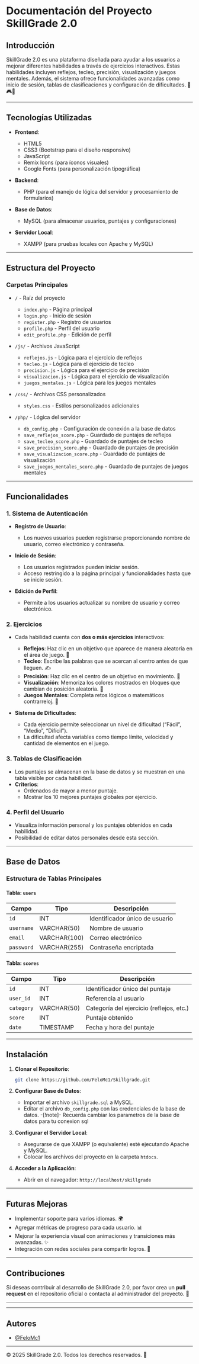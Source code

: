 # Documentación del Proyecto SkillGrade 2.0

## Introducción
SkillGrade 2.0 es una plataforma diseñada para ayudar a los usuarios a mejorar diferentes habilidades a través de ejercicios interactivos. Estas habilidades incluyen reflejos, tecleo, precisión, visualización y juegos mentales. Además, el sistema ofrece funcionalidades avanzadas como inicio de sesión, tablas de clasificaciones y configuración de dificultades. 🎯🎮✨

---

## Tecnologías Utilizadas

- **Frontend**:
  - HTML5
  - CSS3 (Bootstrap para el diseño responsivo)
  - JavaScript
  - Remix Icons (para íconos visuales)
  - Google Fonts (para personalización tipográfica)

- **Backend**:
  - PHP (para el manejo de lógica del servidor y procesamiento de formularios)

- **Base de Datos**:
  - MySQL (para almacenar usuarios, puntajes y configuraciones)

- **Servidor Local**:
  - XAMPP (para pruebas locales con Apache y MySQL)

---

## Estructura del Proyecto

### Carpetas Principales

- `/` - Raíz del proyecto
  - `index.php` - Página principal
  - `login.php` - Inicio de sesión
  - `register.php` - Registro de usuarios
  - `profile.php` - Perfil del usuario
  - `edit_profile.php` - Edición de perfil

- `/js/` - Archivos JavaScript
  - `reflejos.js` - Lógica para el ejercicio de reflejos
  - `tecleo.js` - Lógica para el ejercicio de tecleo
  - `precision.js` - Lógica para el ejercicio de precisión
  - `visualizacion.js` - Lógica para el ejercicio de visualización
  - `juegos_mentales.js` - Lógica para los juegos mentales

- `/css/` - Archivos CSS personalizados
  - `styles.css` - Estilos personalizados adicionales

- `/php/` - Lógica del servidor
  - `db_config.php` - Configuración de conexión a la base de datos
  - `save_reflejos_score.php` - Guardado de puntajes de reflejos
  - `save_tecleo_score.php` - Guardado de puntajes de tecleo
  - `save_precision_score.php` - Guardado de puntajes de precisión
  - `save_visualizacion_score.php` - Guardado de puntajes de visualización
  - `save_juegos_mentales_score.php` - Guardado de puntajes de juegos mentales

---

## Funcionalidades

### 1. Sistema de Autenticación
- **Registro de Usuario**:
  - Los nuevos usuarios pueden registrarse proporcionando nombre de usuario, correo electrónico y contraseña.

- **Inicio de Sesión**:
  - Los usuarios registrados pueden iniciar sesión.
  - Acceso restringido a la página principal y funcionalidades hasta que se inicie sesión.

- **Edición de Perfil**:
  - Permite a los usuarios actualizar su nombre de usuario y correo electrónico.

### 2. Ejercicios
- Cada habilidad cuenta con **dos o más ejercicios** interactivos:
  - **Reflejos**: Haz clic en un objetivo que aparece de manera aleatoria en el área de juego. 🎯
  - **Tecleo**: Escribe las palabras que se acercan al centro antes de que lleguen. ✍️
  - **Precisión**: Haz clic en el centro de un objetivo en movimiento. 🎯
  - **Visualización**: Memoriza los colores mostrados en bloques que cambian de posición aleatoria. 🎨
  - **Juegos Mentales**: Completa retos lógicos o matemáticos contrarreloj. 🧠

- **Sistema de Dificultades**:
  - Cada ejercicio permite seleccionar un nivel de dificultad (“Fácil”, “Medio”, “Difícil”).
  - La dificultad afecta variables como tiempo límite, velocidad y cantidad de elementos en el juego.

### 3. Tablas de Clasificación
- Los puntajes se almacenan en la base de datos y se muestran en una tabla visible por cada habilidad.
- **Criterios**:
  - Ordenados de mayor a menor puntaje.
  - Mostrar los 10 mejores puntajes globales por ejercicio.

### 4. Perfil del Usuario
- Visualiza información personal y los puntajes obtenidos en cada habilidad.
- Posibilidad de editar datos personales desde esta sección.

---

## Base de Datos

### Estructura de Tablas Principales

#### Tabla: `users`
| Campo      | Tipo         | Descripción                      |
|------------|--------------|----------------------------------|
| `id`       | INT          | Identificador único de usuario  |
| `username` | VARCHAR(50)  | Nombre de usuario               |
| `email`    | VARCHAR(100) | Correo electrónico              |
| `password` | VARCHAR(255) | Contraseña encriptada          |

#### Tabla: `scores`
| Campo      | Tipo         | Descripción                               |
|------------|--------------|-------------------------------------------|
| `id`       | INT          | Identificador único del puntaje          |
| `user_id`  | INT          | Referencia al usuario                     |
| `category` | VARCHAR(50)  | Categoría del ejercicio (reflejos, etc.) |
| `score`    | INT          | Puntaje obtenido                          |
| `date`     | TIMESTAMP    | Fecha y hora del puntaje                  |

---

## Instalación

1. **Clonar el Repositorio**:
   ```bash
   git clone https://github.com/FeloMc1/Skillgrade.git
   ```

2. **Configurar Base de Datos**:
   - Importar el archivo `skillgrade.sql` a MySQL.
   - Editar el archivo `db_config.php` con las credenciales de la base de datos.
-[!note]-
Recuerda cambiar los parametros de la base de datos para tu conexion sql 

3. **Configurar el Servidor Local**:
   - Asegurarse de que XAMPP (o equivalente) esté ejecutando Apache y MySQL.
   - Colocar los archivos del proyecto en la carpeta `htdocs`.

4. **Acceder a la Aplicación**:
   - Abrir en el navegador: `http://localhost/skillgrade`

---

## Futuras Mejoras

- Implementar soporte para varios idiomas. 🌍
- Agregar métricas de progreso para cada usuario. 📊
- Mejorar la experiencia visual con animaciones y transiciones más avanzadas. ✨
- Integración con redes sociales para compartir logros. 🔗

---

## Contribuciones
Si deseas contribuir al desarrollo de SkillGrade 2.0, por favor crea un **pull request** en el repositorio oficial o contacta al administrador del proyecto. 🙌

---
---

## Autores

- [@FeloMc1](https://www.github.com/FeloMc1)

---



© 2025 SkillGrade 2.0. Todos los derechos reservados. 🎉

